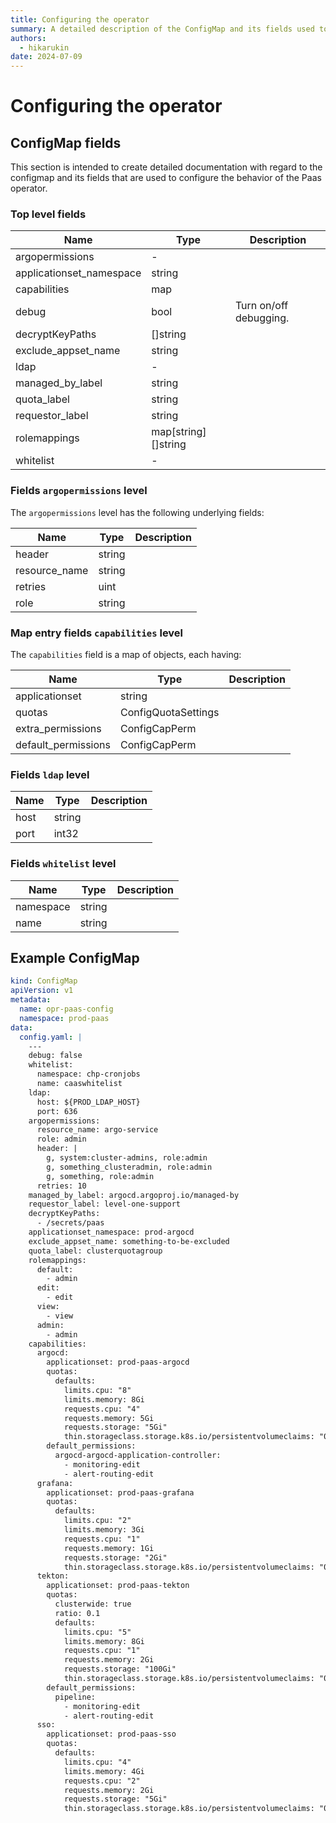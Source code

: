 ```yaml
---
title: Configuring the operator
summary: A detailed description of the ConfigMap and its fields used to configure the operator.
authors:
  - hikarukin
date: 2024-07-09
---
```


Configuring the operator
========================

ConfigMap fields
----------------

This section is intended to create detailed documentation with regard to the
configmap and its fields that are used to configure the behavior of the Paas
operator.

### Top level fields

| Name                     | Type                | Description |
| ------------------------ | ------------------- | ----------- |
| argopermissions          | -                   | |
| applicationset_namespace | string              | |
| capabilities             | map                 | |
| debug                    | bool                | Turn on/off debugging. |
| decryptKeyPaths          | []string            | |
| exclude_appset_name      | string              | |
| ldap                     | -                   | |
| managed_by_label         | string              | |
| quota_label              | string              | |
| requestor_label          | string              | |
| rolemappings             | map[string][]string | |
| whitelist                | -                   | |

### Fields `argopermissions` level

The `argopermissions` level has the following underlying fields:

| Name                     | Type   | Description |
| ------------------------ | ------ | ----------- |
| header                   | string |             |
| resource_name            | string |             |
| retries                  | uint   |             |
| role                     | string |             |

### Map entry fields `capabilities` level

The `capabilities` field is a map of objects, each having:

| Name                     | Type   | Description  |
| ------------------------ | ------ | ------------ |
| applicationset           | string |              |
| quotas                   | ConfigQuotaSettings | |
| extra_permissions        | ConfigCapPerm       | |
| default_permissions      | ConfigCapPerm       | |

### Fields `ldap` level

| Name                     | Type   | Description |
| ------------------------ | ------ | ----------- |
|   host                   | string |             |
|   port                   | int32  |             |

### Fields `whitelist` level

| Name                     | Type   | Description |
| ------------------------ | ------ | ----------- |
| namespace                | string |             |
| name                     | string |             |

Example ConfigMap
-----------------

```yml
kind: ConfigMap
apiVersion: v1
metadata:
  name: opr-paas-config
  namespace: prod-paas
data:
  config.yaml: |
    ---
    debug: false
    whitelist:
      namespace: chp-cronjobs
      name: caaswhitelist
    ldap:
      host: ${PROD_LDAP_HOST}
      port: 636
    argopermissions:
      resource_name: argo-service
      role: admin
      header: |
        g, system:cluster-admins, role:admin
        g, something_clusteradmin, role:admin
        g, something, role:admin
      retries: 10
    managed_by_label: argocd.argoproj.io/managed-by
    requestor_label: level-one-support
    decryptKeyPaths:
      - /secrets/paas
    applicationset_namespace: prod-argocd
    exclude_appset_name: something-to-be-excluded
    quota_label: clusterquotagroup
    rolemappings:
      default:
        - admin
      edit:
        - edit
      view:
        - view
      admin:
        - admin
    capabilities:
      argocd:
        applicationset: prod-paas-argocd
        quotas:
          defaults:
            limits.cpu: "8"
            limits.memory: 8Gi
            requests.cpu: "4"
            requests.memory: 5Gi
            requests.storage: "5Gi"
            thin.storageclass.storage.k8s.io/persistentvolumeclaims: "0"
        default_permissions:
          argocd-argocd-application-controller:
            - monitoring-edit
            - alert-routing-edit
      grafana:
        applicationset: prod-paas-grafana
        quotas:
          defaults:
            limits.cpu: "2"
            limits.memory: 3Gi
            requests.cpu: "1"
            requests.memory: 1Gi
            requests.storage: "2Gi"
            thin.storageclass.storage.k8s.io/persistentvolumeclaims: "0"
      tekton:
        applicationset: prod-paas-tekton
        quotas:
          clusterwide: true
          ratio: 0.1
          defaults:
            limits.cpu: "5"
            limits.memory: 8Gi
            requests.cpu: "1"
            requests.memory: 2Gi
            requests.storage: "100Gi"
            thin.storageclass.storage.k8s.io/persistentvolumeclaims: "0"
        default_permissions:
          pipeline:
            - monitoring-edit
            - alert-routing-edit
      sso:
        applicationset: prod-paas-sso
        quotas:
          defaults:
            limits.cpu: "4"
            limits.memory: 4Gi
            requests.cpu: "2"
            requests.memory: 2Gi
            requests.storage: "5Gi"
            thin.storageclass.storage.k8s.io/persistentvolumeclaims: "0"
```